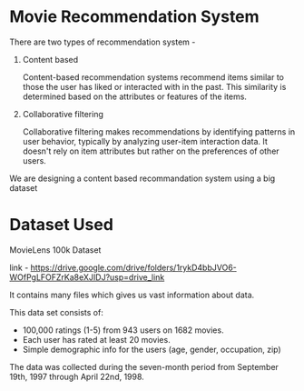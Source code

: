 # Movie Recommendation System

There are two types of recommendation system -

1. Content based
   
   Content-based recommendation systems recommend items similar to those the user has liked or interacted with in the past. This similarity is determined based on the attributes or features of the items.

2. Collaborative filtering
   
   Collaborative filtering makes recommendations by identifying patterns in user behavior, typically by analyzing user-item interaction data. It doesn't rely on item attributes but rather on the preferences of other users.

We are designing a content based recommandation system using a big dataset

# Dataset Used 

MovieLens 100k Dataset

link - https://drive.google.com/drive/folders/1rykD4bbJVO6-WOfPgLFOFZrKa8eXJIDJ?usp=drive_link

It contains many files which gives us vast information about data. 

This data set consists of:

* 100,000 ratings (1-5) from 943 users on 1682 movies.
* Each user has rated at least 20 movies.
* Simple demographic info for the users (age, gender, occupation, zip)

The data was collected during the seven-month period from September 19th, 1997 through April 22nd, 1998.
